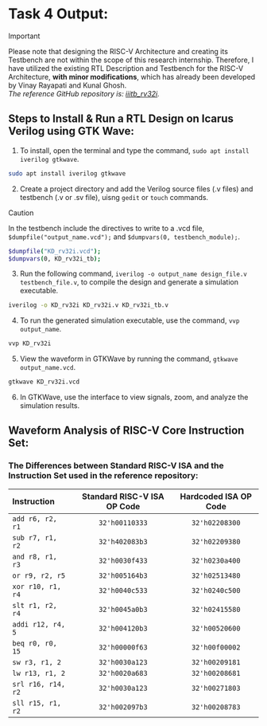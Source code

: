 # Task 4 Output:
> [!IMPORTANT]
> Please note that designing the RISC-V Architecture and creating its Testbench are not within the scope of this research internship. Therefore, I have utilized the existing RTL Description and Testbench for the RISC-V Architecture, **with minor modifications**, which has already been developed by Vinay Rayapati and Kunal Ghosh. </br>
> *The reference GitHub repository is: [iiitb_rv32i](https://github.com/vinayrayapati/rv32i/).*

## Steps to Install & Run a RTL Design on Icarus Verilog using GTK Wave:
1. To install, open the terminal and type the command, `sudo apt install iverilog gtkwave`.
 ``` bash
 sudo apt install iverilog gtkwave
 ```
2. Create a project directory and add the Verilog source files (.v files) and testbench (.v or .sv file), uisng `gedit` or `touch` commands.
> [!CAUTION]
> In the testbench include the directives to write to a .vcd file, `$dumpfile("output_name.vcd");` and `$dumpvars(0, testbench_module);`.
> ```bash
> $dumpfile("KD_rv32i.vcd");
> $dumpvars(0, KD_rv32i_tb);
> ```

3. Run the following command, `iverilog -o output_name design_file.v testbench_file.v`, to compile the design and generate a simulation executable.
``` bash
iverilog -o KD_rv32i KD_rv32i.v KD_rv32i_tb.v
```
4. To run the generated simulation executable, use the command, `vvp output_name`.
``` bash
vvp KD_rv32i
```
5. View the waveform in GTKWave by running the command, `gtkwave output_name.vcd`.
``` bash
gtkwave KD_rv32i.vcd
```
6. In GTKWave, use the interface to view signals, zoom, and analyze the simulation results.

## Waveform Analysis of RISC-V Core Instruction Set:
### The Differences between Standard RISC-V ISA and the Instruction Set used in the reference repository:  
|  **Instruction**  |  **Standard RISC-V ISA OP Code**  |  **Hardcoded ISA OP Code**  |  
|  :----  |  :----:  |  :----:  |  
|  `add r6, r2, r1`  |  `32'h00110333`  |  `32'h02208300`  |  
|  `sub r7, r1, r2`  |  `32'h402083b3` |  `32'h02209380`  |  
|  `and r8, r1, r3`  |  `32'h0030f433`  |  `32'h0230a400`  |  
|  `or r9, r2, r5`  |  `32'h005164b3`  |  `32'h02513480`  |  
|  `xor r10, r1, r4`  |  `32'h0040c533`  |  `32'h0240c500`  |  
|  `slt r1, r2, r4`  |  `32'h0045a0b3`  |  `32'h02415580`  |  
|  `addi r12, r4, 5`  |  `32'h004120b3`  |  `32'h00520600`  |  
|  `beq r0, r0, 15`  |  `32'h00000f63`  |  `32'h00f00002`  |  
|  `sw r3, r1, 2`  |  `32'h0030a123`  |  `32'h00209181`  |  
|  `lw r13, r1, 2`  |  `32'h0020a683` |  `32'h00208681`  |  
|  `srl r16, r14, r2`  |  `32'h0030a123`  |  `32'h00271803`  |
|  `sll r15, r1, r2`  |  `32'h002097b3`  |  `32'h00208783`  |   

